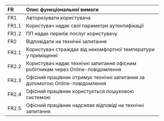 |FR|Опис функціональної вимоги|
|:-|:-|
|FR1|Авторизувати користувача|
|FR1.1|Користувач надає свої параметри аутентифікації|
|FR1.2|ПП надає перелік послуг користувачу|
|FR2|Відповідати на технічні запитання|
|FR2.1|Користувач страждає від некомфортної температури у приміщенні|
|FR2.2|Користувач надає технічні запитання офісним робітникам через Online-повідомлення|
|FR2.3|Офісний працівник отримує технічні запитання за допомогою Online-повідомлення|
|FR2.4|Офісний працівник користується пошуковою системою|
|FR2.5|Офісний працівник надсилає відповіді на технічні запитання|

